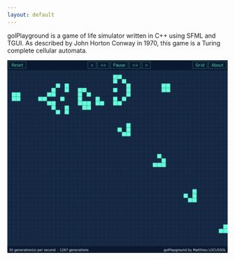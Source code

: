 ```yaml
---
layout: default
---
```


golPlayground is a game of life simulator written in C++ using SFML and TGUI. As described by John Horton Conway in 1970, this game is a Turing complete cellular automata.

![](images/PREVIEW.png)